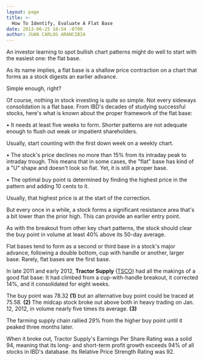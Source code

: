 ```yaml
---
layout: page
title: >-
  How To Identify, Evaluate A Flat Base
date: 2013-06-25 16:54 -0700
author: JUAN CARLOS ARANCIBIA
---
```





An investor learning to spot bullish chart patterns might do well to start with the easiest one: the flat base.


As its name implies, a flat base is a shallow price contraction on a chart that forms as a stock digests an earlier advance.


Simple enough, right?


Of course, nothing in stock investing is quite so simple. Not every sideways consolidation is a flat base. From IBD's decades of studying successful stocks, here's what is known about the proper framework of the flat base:


• It needs at least five weeks to form. Shorter patterns are not adequate enough to flush out weak or impatient shareholders.


Usually, start counting with the first down week on a weekly chart.


• The stock's price declines no more than 15% from its intraday peak to intraday trough. This means that in some cases, the "flat" base has kind of a "U" shape and doesn't look so flat. Yet, it is still a proper base.


• The optimal buy point is determined by finding the highest price in the pattern and adding 10 cents to it.


Usually, that highest price is at the start of the correction.


But every once in a while, a stock forms a significant resistance area that's a bit lower than the prior high. This can provide an earlier entry point.


As with the breakout from other key chart patterns, the stock should clear the buy point in volume at least 40% above its 50-day average.


Flat bases tend to form as a second or third base in a stock's major advance, following a double bottom, cup with handle or another, larger base. Rarely, flat bases are the first base.


In late 2011 and early 2012, **Tractor Supply** ([TSCO](https://research.investors.com/quote.aspx?symbol=TSCO)) had all the makings of a good flat base: It had climbed from a cup-with-handle breakout, it corrected 14%, and it consolidated for eight weeks.


The buy point was 78.32 **(1)** but an alternative buy point could be traced at 75.58. **(2)** The midcap stock broke out above both in heavy trading on Jan. 12, 2012, in volume nearly five times its average. **(3)**


The farming supply chain rallied 29% from the higher buy point until it peaked three months later.


When it broke out, Tractor Supply's Earnings Per Share Rating was a solid 94, meaning that its long- and short-term profit growth exceeds 94% of all stocks in IBD's database. Its Relative Price Strength Rating was 92.





